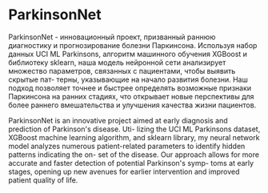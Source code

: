 # ParkinsonNet

ParkinsonNet - инновационный проект, призванный раннюю диагностику и прогнозирование болезни Паркинсона.
Используя набор данных UCI ML Parkinsons, алгоритм машинного обучения XGBoost и библиотеку sklearn, наша
модель нейронной сети анализирует множество параметров, связанных с пациентами, чтобы выявить скрытые пат-
терны, указывающие на начало развития болезни. Наш подход позволяет точнее и быстрее определять возможные
признаки Паркинсона на ранних стадиях, что открывает новые перспективы для более раннего вмешательства и 
улучшения качества жизни пациентов.

ParkinsonNet is an innovative project aimed at early diagnosis and prediction of Parkinson's disease. Uti-
lizing the UCI ML Parkinsons dataset, XGBoost machine learning algorithm, and sklearn library, my neural 
network model analyzes numerous patient-related parameters to identify hidden patterns indicating the on-
set of the disease. Our approach allows for more accurate and faster detection of potential Parkinson's symp-
toms at early stages, opening up new avenues for earlier intervention and improved patient quality of life.
